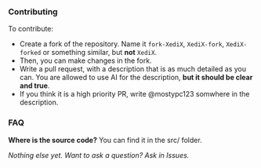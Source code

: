 ### Contributing
To contribute:
- Create a fork of the repository. Name it ```fork-XediX```, ```XediX-fork```, ```XediX-forked``` or something similar, but **not** ```XediX```.
- Then, you can make changes in the fork.
- Write a pull request, with a description that is as much detailed as you can. You are allowed to use AI for the description, **but it should be clear and true**.
- If you think it is a high priority PR, write @mostypc123 somwhere in the description.

### FAQ
**Where is the source code?**
You can find it in the src/ folder.

_Nothing else yet. Want to ask a question? Ask in Issues._

